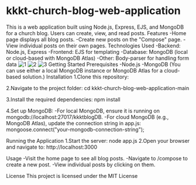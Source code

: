 # kkkt-church-blog-web-application
This is a web application built using Node.js, Express, EJS, and MongoDB for a church blog. Users can create, view, and read posts.
Features
-Home page displays all blog posts.
-Create new posts on the "Compose" page.
-View individual posts on their own pages.
Technologies Used
-Backend: Node.js, Express
-Frontend: EJS for templating
-Database: MongoDB (local or cloud-based with MongoDB Atlas)
-Other: Body-parser for handling form data
![1](https://github.com/user-attachments/assets/7971d6d7-8053-4a3c-8c91-4515cbdf5b84)
![2](https://github.com/user-attachments/assets/48c2a81b-6d1d-4853-ade3-d86f4fe5a3d7)
![3](https://github.com/user-attachments/assets/2ceed0a1-badc-4f8d-8076-c964f11e6aac)
Getting Started
Prerequisites
-Node.js
-MongoDB (You can use either a local MongoDB instance or MongoDB Atlas for a cloud-based solution.)
Installation
1.Clone this repository:

2.Navigate to the project folder:
cd kkkt-church-blog-web-application-main

3.Install the required dependencies:
npm install

4.Set up MongoDB:
-For local MongoDB, ensure it is running on mongodb://localhost:27017/kkktblogDB.
-For cloud MongoDB (e.g., MongoDB Atlas), update the connection string in app.js:
mongoose.connect("your-mongodb-connection-string");

Running the Application
1.Start the server:
node app.js
2.Open your browser and navigate to:
http://localhost:3000

Usage
-Visit the home page to see all blog posts.
-Navigate to /compose to create a new post.
-View individual posts by clicking on them.

License
This project is licensed under the MIT License
